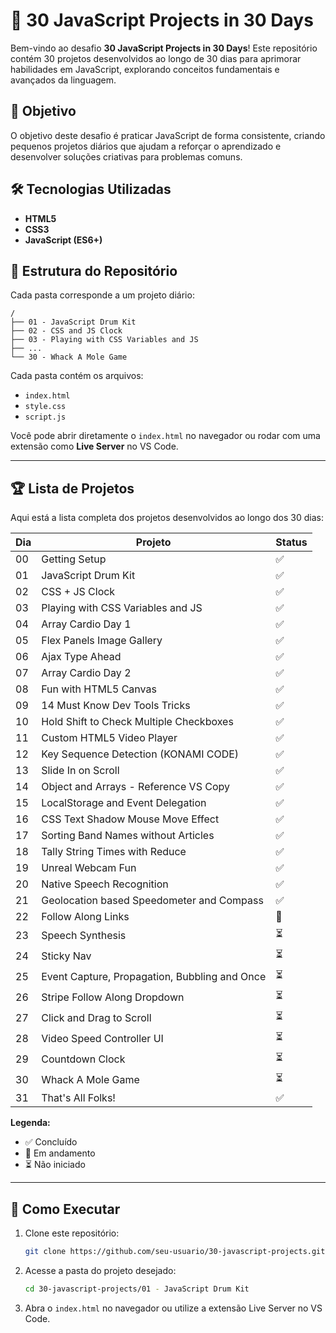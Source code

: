 # 🚀 30 JavaScript Projects in 30 Days

Bem-vindo ao desafio **30 JavaScript Projects in 30 Days**! Este repositório contém 30 projetos desenvolvidos ao longo de 30 dias para aprimorar habilidades em JavaScript, explorando conceitos fundamentais e avançados da linguagem.

## 📌 Objetivo

O objetivo deste desafio é praticar JavaScript de forma consistente, criando pequenos projetos diários que ajudam a reforçar o aprendizado e desenvolver soluções criativas para problemas comuns.

## 🛠 Tecnologias Utilizadas

- **HTML5**
- **CSS3**
- **JavaScript (ES6+)**

## 📂 Estrutura do Repositório

Cada pasta corresponde a um projeto diário:

```
/
├── 01 - JavaScript Drum Kit
├── 02 - CSS and JS Clock
├── 03 - Playing with CSS Variables and JS
├── ...
└── 30 - Whack A Mole Game
```

Cada pasta contém os arquivos:

- `index.html`
- `style.css`
- `script.js`

Você pode abrir diretamente o `index.html` no navegador ou rodar com uma extensão como **Live Server** no VS Code.

---

## 🏆 Lista de Projetos

Aqui está a lista completa dos projetos desenvolvidos ao longo dos 30 dias:

| Dia | Projeto                                       | Status |
| --- | --------------------------------------------- | ------ |
| 00  | Getting Setup                                 | ✅     |
| 01  | JavaScript Drum Kit                           | ✅     |
| 02  | CSS + JS Clock                                | ✅     |
| 03  | Playing with CSS Variables and JS             | ✅     |
| 04  | Array Cardio Day 1                            | ✅     |
| 05  | Flex Panels Image Gallery                     | ✅     |
| 06  | Ajax Type Ahead                               | ✅     |
| 07  | Array Cardio Day 2                            | ✅     |
| 08  | Fun with HTML5 Canvas                         | ✅     |
| 09  | 14 Must Know Dev Tools Tricks                 | ✅     |
| 10  | Hold Shift to Check Multiple Checkboxes       | ✅     |
| 11  | Custom HTML5 Video Player                     | ✅     |
| 12  | Key Sequence Detection (KONAMI CODE)          | ✅     |
| 13  | Slide In on Scroll                            | ✅     |
| 14  | Object and Arrays - Reference VS Copy         | ✅     |
| 15  | LocalStorage and Event Delegation             | ✅     |
| 16  | CSS Text Shadow Mouse Move Effect             | ✅     |
| 17  | Sorting Band Names without Articles           | ✅     |
| 18  | Tally String Times with Reduce                | ✅     |
| 19  | Unreal Webcam Fun                             | ✅     |
| 20  | Native Speech Recognition                     | ✅     |
| 21  | Geolocation based Speedometer and Compass     | ✅     |
| 22  | Follow Along Links                            | 🔄     |
| 23  | Speech Synthesis                              | ⏳     |
| 24  | Sticky Nav                                    | ⏳     |
| 25  | Event Capture, Propagation, Bubbling and Once | ⏳     |
| 26  | Stripe Follow Along Dropdown                  | ⏳     |
| 27  | Click and Drag to Scroll                      | ⏳     |
| 28  | Video Speed Controller UI                     | ⏳     |
| 29  | Countdown Clock                               | ⏳     |
| 30  | Whack A Mole Game                             | ⏳     |
| 31  | That's All Folks!                             | ✅     |

**Legenda:**

- ✅ Concluído
- 🔄 Em andamento
- ⏳ Não iniciado

---

## 🚀 Como Executar

1. Clone este repositório:
   ```bash
   git clone https://github.com/seu-usuario/30-javascript-projects.git
   ```
2. Acesse a pasta do projeto desejado:
   ```bash
   cd 30-javascript-projects/01 - JavaScript Drum Kit
   ```
3. Abra o `index.html` no navegador ou utilize a extensão Live Server no VS Code.
